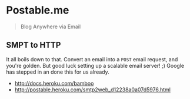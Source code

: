 # Postable.me

> Blog Anywhere via Email

## SMPT to HTTP

It all boils down to that.  Convert an email into a `POST` email request, and you're golden.  But good luck setting up a scalable email server! ;)  Google has stepped in an done this for us already.

- http://docs.heroku.com/bamboo
- http://postable.heroku.com/smtp2web_d12238a0a07d5976.html